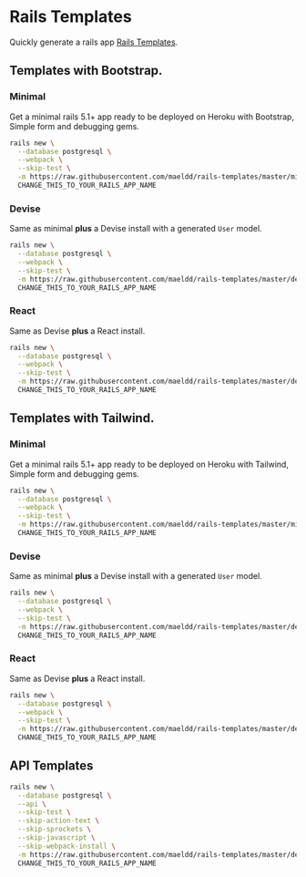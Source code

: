 # Rails Templates

Quickly generate a rails app [Rails Templates](http://guides.rubyonrails.org/rails_application_templates.html).

## Templates with Bootstrap.

### Minimal

Get a minimal rails 5.1+ app ready to be deployed on Heroku with Bootstrap, Simple form and debugging gems.

```bash
rails new \
  --database postgresql \
  --webpack \
  --skip-test \
  -m https://raw.githubusercontent.com/maeldd/rails-templates/master/minimal.rb \
  CHANGE_THIS_TO_YOUR_RAILS_APP_NAME
```

### Devise

Same as minimal **plus** a Devise install with a generated `User` model.

```bash
rails new \
  --database postgresql \
  --webpack \
  --skip-test \
  -m https://raw.githubusercontent.com/maeldd/rails-templates/master/devise.rb \
  CHANGE_THIS_TO_YOUR_RAILS_APP_NAME
```

### React

Same as Devise **plus** a React install.

```bash
rails new \
  --database postgresql \
  --webpack \
  --skip-test \
  -m https://raw.githubusercontent.com/maeldd/rails-templates/master/devise.rb \
  CHANGE_THIS_TO_YOUR_RAILS_APP_NAME
```

## Templates with Tailwind.

### Minimal

Get a minimal rails 5.1+ app ready to be deployed on Heroku with Tailwind, Simple form and debugging gems.

```bash
rails new \
  --database postgresql \
  --webpack \
  --skip-test \
  -m https://raw.githubusercontent.com/maeldd/rails-templates/master/minimal-tailwind.rb \
  CHANGE_THIS_TO_YOUR_RAILS_APP_NAME
```

### Devise

Same as minimal **plus** a Devise install with a generated `User` model.

```bash
rails new \
  --database postgresql \
  --webpack \
  --skip-test \
  -m https://raw.githubusercontent.com/maeldd/rails-templates/master/devise-tailwind.rb \
  CHANGE_THIS_TO_YOUR_RAILS_APP_NAME
```

### React

Same as Devise **plus** a React install.

```bash
rails new \
  --database postgresql \
  --webpack \
  --skip-test \
  -m https://raw.githubusercontent.com/maeldd/rails-templates/master/devise.rb \
  CHANGE_THIS_TO_YOUR_RAILS_APP_NAME
```

## API Templates

```bash
rails new \
  --database postgresql \
  --api \
  --skip-test \
  --skip-action-text \
  --skip-sprockets \
  --skip-javascript \
  --skip-webpack-install \
  -m https://raw.githubusercontent.com/maeldd/rails-templates/master/devise-api.rb \
  CHANGE_THIS_TO_YOUR_RAILS_APP_NAME
```

